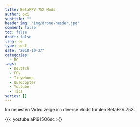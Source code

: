 ```yaml
---
title: BetaFPV 75X Mods
author: oxi
subtitle: ""
header_img: "img/drone-header.jpg"
comment: false
toc: false
draft: false
lang: de
type: post
date: "2018-10-27"
categories:
  - RC
tags:
  - Deutsch
  - FPV
  - Tinywhoop
  - Quadcopter
  - Youtube
  - Tips
series: []
---
```

Im neuesten Video zeige ich diverse Mods für den BetaFPV 75X.

{{< youtube aPi9II5O6sc >}}
